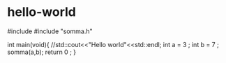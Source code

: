 # hello-world
#include<iostream>
#include "somma.h"
 
int main(void){
//std::cout<<"Hello world"<<std::endl;
int a = 3 ;
int b = 7 ;
somma(a,b);
return 0 ;
}
